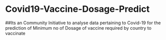 # Covid19-Vaccine-Dosage-Predict

##Its an Community Initiative to analyse data pertaining to Covid-19 for the prediction of Minimum no of Dosage of vaccine required by country to vaccinate
